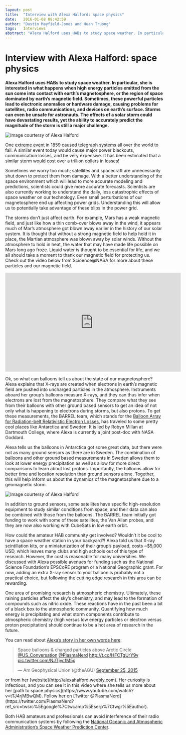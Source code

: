 ```yaml
---
layout: post
title:  "Interview with Alexa Halford: space physics"
date:   2016-01-08 08:42:59
author: "Dustin Mayfield-Jones and Huan Truong"
tags:	Interviews
abstract: "Alexa Halford uses HABs to study space weather. In particular, she is interested in what happens when high energy particles emitted from the sun come into contact with earth’s magnetosphere, or the region of space dominated by earth’s magnetic field. Sometimes, these powerful particles lead to electronic anomalies or hardware damage, causing problems for satellites, radio communications, and devices on earth’s surface. Storms can even be unsafe for astronauts. The effects of a solar storm could have devastating results, yet the ability to accurately predict the magnitude of the storm is still a major challenge."
---
```


# Interview with Alexa Halford: space physics


**Alexa Halford uses HABs to study space weather. In particular, she is interested in what happens when high energy particles emitted from the sun come into contact with earth’s magnetosphere, or the region of space dominated by earth’s magnetic field. Sometimes, these powerful particles lead to electronic anomalies or hardware damage, causing problems for satellites, radio communications, and devices on earth’s surface. Storms can even be unsafe for astronauts. The effects of a solar storm could have devastating results, yet the ability to accurately predict the magnitude of the storm is still a major challenge.**

![Image courtersy of Alexa Halford]({{base}}/images/alexa/IMG_4945.jpg)

One [extreme event](http://science.nasa.gov/science-news/science-at-nasa/2008/06may_carringtonflare/) in 1859 caused telegraph systems all over the world to fail. A similar event today would cause major power blackouts, communication losses, and be very expensive. It has been estimated that a similar storm would cost over a trillion dollars in losses! 

Sometimes we worry too much; satellites and spacecraft are unnecessarily shut down to protect them from damage. With a better understanding of the space environment which will lead to more accurate modeling and predictions, scientists could give more accurate forecasts. Scientists are also currently working to understand the daily, less catastrophic effects of space weather on our technology. Even small perturbations of our magnetosphere end up affecting power grids. Understanding this will allow us to potentially take advantage of these blips in the power grid. 

The storms don’t just affect earth. For example, Mars has a weak magnetic field, and just like how a thin comb-over blows away in the wind, it appears much of Mar’s atmosphere got blown away earlier in the history of our solar system. It is thought that without a strong magnetic field to help hold it in place, the Martian atmosphere was blown away by solar winds. Without the atmosphere to hold in heat, the water that may have made life possible on Mars long ago froze. Liquid water is thought to be essential for life, and we all should take a moment to thank our magnetic field for protecting us. Check out the video below from Scioence@NASA for more about these particles and our magnetic field. 

<iframe width="560" height="315" src="https://www.youtube.com/embed/Pn2aesPZMok" frameborder="0" allowfullscreen></iframe>

Ok, so what can balloons tell us about the state of our magnetosphere? Alexa explains that X-rays are created when electrons in earth’s magnetic field are pushed into uncharged particles in the atmosphere. Instruments aboard her group’s balloons measure X-rays, and they can thus infer when electrons are lost from the magnetosphere. They compare what they see from their balloons with other ground based sensors to get an idea of not only what is happening to electrons during storms, but also protons. To get these measurements, the BARREL team, which stands for the [Balloon Array for Radiation-belt Relativistic Electron Losses](http://www.nasa.gov/mission-pages/rbsp/barrel), has traveled to some pretty cool places like Antarctica and Sweden. It is led by Robyn Millan at Dartmouth College, where Alexa is currently a joint post-doc with NASA Goddard. 

Alexa tells us the balloons in Antarctica got some great data, but there were not as many ground sensors as there are in Sweden. The combination of balloons and other ground based measurements in Sweden allows them to look at lower energy precipitation as well as allow for more direct comparisons to learn about lost protons. Importantly, the balloons allow for better time and location resolution than ground sensors alone. Together, this will help inform us about the dynamics of the magnetosphere due to a geomagnetic storm. 

![Image courtersy of Alexa Halford]({{base}}/images/alexa/IMG_4925.jpg)

In addition to ground sensors, some satellites have specific high-resolution equipment to study similar conditions from space, and their data can also be combined with those from the balloons. The BARREL team initially got funding to work with some of these satellites, the Van Allan probes, and they are now also working with CubeSats in low earth orbit. 

How could the amateur HAB community get involved? Wouldn’t it be cool to have a space weather station in your backyard?! Alexa told us that X-ray scintillation kits, or a miniaturization of their group’s payload, costs ~$5,000 USD,  which leaves many clubs and high schools out of this type of research. However, the cost is reasonable for many universities. We discussed with Alexa possible avenues for funding such as the National Science Foundation’s EPSCoRE program or a National Geographic grant. For now, adding an extra X-ray sensor to your balloon is probably not a practical choice, but following the cutting edge research in this area can be rewarding. 

One area of promising research is atmospheric chemistry. Ultimately, these raining particles affect the sky’s chemistry, and may lead to the formation of compounds such as nitric oxide. These reactions have in the past been a bit of a black box to the atmospheric community. Quantifying how much energy is precipitating and what storm components contribute to atmospheric chemistry (high versus low energy particles or electron versus proton precipitation) should continue to be a hot area of research in the future.

You can read about [Alexa’s story in her own words here](https://theconversation.com/scientists-at-work-space-balloons-and-charged-particles-above-the-arctic-circle-46240):
<blockquote class="twitter-tweet" lang="en"><p lang="en" dir="ltr">Space balloons &amp; charged particles above Arctic Circle <a href="https://twitter.com/US_Conversation">@US_Conversation</a> <a href="https://twitter.com/PlasmaNerd">@PlasmaNerd</a> <a href="http://t.co/HFCTgUrY9y">http://t.co/HFCTgUrY9y</a> <a href="http://t.co/NJTjycfM5g">pic.twitter.com/NJTjycfM5g</a></p>&mdash; Am Geophysical Union (@theAGU) <a href="https://twitter.com/theAGU/status/647456845213401092">September 25, 2015</a></blockquote> <script async src="//platform.twitter.com/widgets.js" charset="utf-8"></script>
or from her [website](http://alexahalford.weebly.com). Her curiosity is infectious, and you can see it in this video where she tells us more about her [path to space physics](https://www.youtube.com/watch?v=tTJ4rjMBwQM). Follow her on [Twitter @PlasmaNerd](https://twitter.com/PlasmaNerd?ref_src=twsrc%5Egoogle%7Ctwcamp%5Eserp%7Ctwgr%5Eauthor).

Both HAB amateurs and professionals can avoid interference of their radio communication systems by following the [National Oceanic and Atmospheric Administration’s Space Weather Prediction Center](http://www.swpc.noaa.gov).

